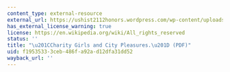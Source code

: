 ```yaml
---
content_type: external-resource
external_url: https://ushist2112honors.wordpress.com/wp-content/uploads/2010/08/peiss-courtship.pdf
has_external_license_warning: true
license: https://en.wikipedia.org/wiki/All_rights_reserved
status: ''
title: "\u201CCharity Girls and City Pleasures.\u201D (PDF)"
uid: f1953533-3ceb-486f-a92a-d12dfa31dd52
wayback_url: ''
---
```

